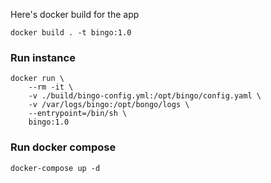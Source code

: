 Here's docker build for the app

```
docker build . -t bingo:1.0
```

### Run instance

```
docker run \
    --rm -it \
    -v ./build/bingo-config.yml:/opt/bingo/config.yaml \
    -v /var/logs/bingo:/opt/bongo/logs \
    --entrypoint=/bin/sh \
    bingo:1.0
```

### Run docker compose

```
docker-compose up -d